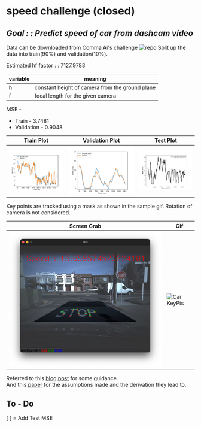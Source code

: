 # speed challenge (closed)

*Goal : : Predict speed of car from dashcam video*
-----------

Data can be downloaded from Comma.Ai's challenge ![repo](https://github.com/commaai/calib_challenge)
Split up the data into train(90%) and validation(10%). 

Estimated hf factor : : 7127.9783 

| variable | meaning |
| -------- | ------- |
|     h    | constant height of camera from the ground plane |
|     f    | focal length for the given camera |

MSE -
 - Train - 3.7481
 - Validation - 0.9048


| Train Plot | Validation Plot | Test Plot |
| ---------- | --------------- | --------- |
| ![Train Plot](/train-result.png) | ![Validation Plot](/valid-result.png) | ![Test Plot](/test-result.png) |

Key points are tracked using a mask as shown in the sample gif. Rotation of camera is not considered.

| Screen Grab | Gif   |
| ----------- | ----- |
| ![stop](/stop.png) | ![Car KeyPts](/car-keypts.gif) |

Referred to this [blog post](https://nicolovaligi.com/car-speed-estimation-windshield-camera.html) for some guidance.
<br>
And this [paper](http://www.sc.ehu.es/ccwgrrom/transparencias/articulos-alumnos-doct-2002/edurne-barrenechea/00660838.pdf) for the assumptions made and the derivation they lead to.


## To - Do

[ ] = Add Test MSE

